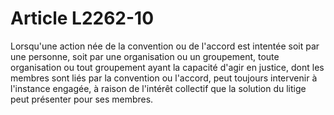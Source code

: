 # Article L2262-10

Lorsqu'une action née de la convention ou de l'accord est intentée soit par une personne, soit par une organisation ou un groupement, toute organisation ou tout groupement ayant la capacité d'agir en justice, dont les membres sont liés par la convention ou l'accord, peut toujours intervenir à l'instance engagée, à raison de l'intérêt collectif que la solution du litige peut présenter pour ses membres.